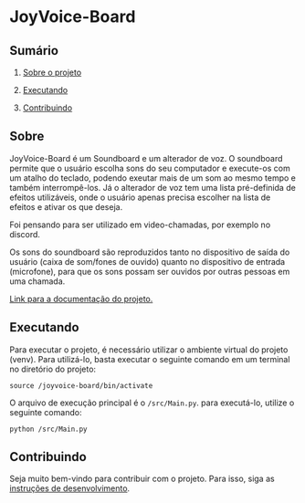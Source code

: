 # JoyVoice-Board
## Sumário
1. [Sobre o projeto](#sobre)

2. [Executando](#executando)

3. [Contribuindo](#contribuindo)

## Sobre
JoyVoice-Board é um Soundboard e um alterador de voz. O soundboard permite que o usuário escolha sons do seu computador e execute-os com um atalho do teclado, podendo exeutar mais de um som ao mesmo tempo e também interrompê-los. Já o alterador de voz tem uma lista pré-definida de efeitos utilizáveis, onde o usuário apenas precisa escolher na lista de efeitos e ativar os que deseja. 

Foi pensando para ser utilizado em video-chamadas, por exemplo no discord.

Os sons do soundboard são reproduzidos tanto no dispositivo de saída do usuário (caixa de som/fones de ouvido) quanto no dispositivo de entrada (microfone), para que os sons possam ser ouvidos por outras pessoas em uma chamada.

[Link para a documentação do projeto.](https://www.notion.so/vinipessoa/JoyVoice-Board-7af8fab0ca864484a329d0794d67e31a)

## Executando
Para executar o projeto, é necessário utilizar o ambiente virtual do projeto (venv).
Para utilizá-lo, basta executar o seguinte comando em um terminal no diretório do projeto:
```
source /joyvoice-board/bin/activate
```

O arquivo de execução principal é o `/src/Main.py`.
para executá-lo, utilize o seguinte comando:
```
python /src/Main.py
```
## Contribuindo
Seja muito bem-vindo para contribuir com o projeto. Para isso, siga as [instruções de desenvolvimento](https://github.com/ViniPessoa8/JoyVoice-Board/blob/937b9278ab5ab6bc8cccf456a51e2d43d0cd3adf/CONTRIBUTING.md).
